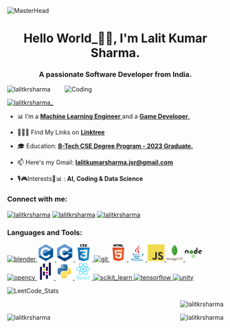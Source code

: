 ![MasterHead](https://media.licdn.com/dms/image/D4D16AQEdiHqDp3Q0yA/profile-displaybackgroundimage-shrink_350_1400/0/1704207364032?e=1715212800&v=beta&t=YEVQNPVEFsq8hdW_5O_A59cOga0ZO2KeFwBaD3DGJQ4)
<h1 align="center">Hello World_👋🏼,
   I'm Lalit Kumar Sharma.</h1>
<h3 align="center">A passionate Software Developer from India.</h3>
<img align="right" alt="Coding" width="370" src="https://media4.giphy.com/media/SS8CV2rQdlYNLtBCiF/giphy.gif?cid=ecf05e47g0dnmiw6bp900av99yv7iscx3uylbfoq9c2cxy7b&rid=giphy.gif&ct=g">


<p align="left"> <img src="https://komarev.com/ghpvc/?username=lalitkrsharma&label=Profile%20views&color=0e75b6&style=flat" alt="lalitkrsharma" /> </p>
<p align="left"> <a href="https://twitter.com/lalitkrsharma_" target="blank"><img src="https://img.shields.io/twitter/follow/lalitkrsharma_?logo=twitter&style=for-the-badge" alt="lalitkrsharma_" /></a> </p>

- 📊 I’m a <a href='https://www.coursera.org/account/accomplishments/specialization/AF3K7NFBJKCY?utm_source%3Dandroid%26utm_medium%3Dcertificate%26utm_content%3Dcert_image%26utm_campaign%3Dsharing_cta%26utm_product%3Ds12n'>**Machine Learning Engineer** </a> and a <a href='https://xrosfellowship.ficci.in/fellows#:~:text=Kritika%20Rah-,Lalit%20Kumar%20Sharma,-M%20Saud%20Siddiqui'>**Game Developer**.</a>

- 👨🏻‍💻 Find My Links on <a href='https://www.linktr.ee/lalitkrsharma' target="_blank">**Linktree**<a>

- 🎓 Education: <a href='https://alumni.arkajainuniversity.ac.in/profile/2198216'>**B-Tech CSE Degree Program - 2023 Graduate.** </a>

- 📫 Here's my Gmail: **lalitkumarsharma.jsr@gmail.com**

- 🎙🎮Interests🧬📊 : **AI, Coding & Data Science**    


<h3 align="left">Connect with me:</h3>
<p align="left">
<a href="https://www.leetcode.com/lalitkrsharma" target="blank"><img align="center" src="https://raw.githubusercontent.com/rahuldkjain/github-profile-readme-generator/master/src/images/icons/Social/leet-code.svg" alt="lalitkrsharma" height="30" width="40" /></a>
<a href="https://auth.geeksforgeeks.org/user/lalitkrsharma" target="blank"><img align="center" src="https://raw.githubusercontent.com/rahuldkjain/github-profile-readme-generator/master/src/images/icons/Social/geeks-for-geeks.svg" alt="lalitkrsharma" height="30" width="40" /></a>
<a href="https://linkedin.com/in/lalitkrsharma" target="blank"><img align="center" src="https://raw.githubusercontent.com/rahuldkjain/github-profile-readme-generator/master/src/images/icons/Social/linked-in-alt.svg" alt="lalitkrsharma" height="30" width="40" /></a>
</p>

<h3 align="left">Languages and Tools:</h3>
<p align="left"> <a href="https://www.blender.org/" target="_blank" rel="noreferrer"> <img src="https://download.blender.org/branding/community/blender_community_badge_white.svg" alt="blender" width="40" height="40"/> </a> <a href="https://www.cprogramming.com/" target="_blank" rel="noreferrer"> <img src="https://raw.githubusercontent.com/devicons/devicon/master/icons/c/c-original.svg" alt="c" width="40" height="40"/> </a> <a href="https://www.w3schools.com/cpp/" target="_blank" rel="noreferrer"> <img src="https://raw.githubusercontent.com/devicons/devicon/master/icons/cplusplus/cplusplus-original.svg" alt="cplusplus" width="40" height="40"/> </a> <a href="https://www.w3schools.com/css/" target="_blank" rel="noreferrer"> <img src="https://raw.githubusercontent.com/devicons/devicon/master/icons/css3/css3-original-wordmark.svg" alt="css3" width="40" height="40"/> </a> <a href="https://git-scm.com/" target="_blank" rel="noreferrer"> <img src="https://www.vectorlogo.zone/logos/git-scm/git-scm-icon.svg" alt="git" width="40" height="40"/> </a> <a href="https://www.w3.org/html/" target="_blank" rel="noreferrer"> <img src="https://raw.githubusercontent.com/devicons/devicon/master/icons/html5/html5-original-wordmark.svg" alt="html5" width="40" height="40"/> </a> <a href="https://www.java.com" target="_blank" rel="noreferrer"> <img src="https://raw.githubusercontent.com/devicons/devicon/master/icons/java/java-original.svg" alt="java" width="40" height="40"/> </a> <a href="https://developer.mozilla.org/en-US/docs/Web/JavaScript" target="_blank" rel="noreferrer"> <img src="https://raw.githubusercontent.com/devicons/devicon/master/icons/javascript/javascript-original.svg" alt="javascript" width="40" height="40"/> </a> <a href="https://www.mongodb.com/" target="_blank" rel="noreferrer"> <img src="https://raw.githubusercontent.com/devicons/devicon/master/icons/mongodb/mongodb-original-wordmark.svg" alt="mongodb" width="40" height="40"/> </a> <a href="https://nodejs.org" target="_blank" rel="noreferrer"> <img src="https://raw.githubusercontent.com/devicons/devicon/master/icons/nodejs/nodejs-original-wordmark.svg" alt="nodejs" width="40" height="40"/> </a> <a href="https://opencv.org/" target="_blank" rel="noreferrer"> <img src="https://www.vectorlogo.zone/logos/opencv/opencv-icon.svg" alt="opencv" width="40" height="40"/> </a> <a href="https://pandas.pydata.org/" target="_blank" rel="noreferrer"> <img src="https://raw.githubusercontent.com/devicons/devicon/2ae2a900d2f041da66e950e4d48052658d850630/icons/pandas/pandas-original.svg" alt="pandas" width="40" height="40"/> </a> <a href="https://www.python.org" target="_blank" rel="noreferrer"> <img src="https://raw.githubusercontent.com/devicons/devicon/master/icons/python/python-original.svg" alt="python" width="40" height="40"/> </a> <a href="https://reactjs.org/" target="_blank" rel="noreferrer"> <img src="https://raw.githubusercontent.com/devicons/devicon/master/icons/react/react-original-wordmark.svg" alt="react" width="40" height="40"/> </a> <a href="https://scikit-learn.org/" target="_blank" rel="noreferrer"> <img src="https://upload.wikimedia.org/wikipedia/commons/0/05/Scikit_learn_logo_small.svg" alt="scikit_learn" width="40" height="40"/> </a> <a href="https://www.tensorflow.org" target="_blank" rel="noreferrer"> <img src="https://www.vectorlogo.zone/logos/tensorflow/tensorflow-icon.svg" alt="tensorflow" width="40" height="40"/> </a> <a href="https://unity.com/" target="_blank" rel="noreferrer"> <img src="https://www.vectorlogo.zone/logos/unity3d/unity3d-icon.svg" alt="unity" width="40" height="40"/> </a> </p>    

![LeetCode_Stats](https://leetcard.jacoblin.cool/lalitkrsharma?theme=dark&font=Metrophobic&ext=activity)    
<p>&nbsp;<img align="right" src="https://github-readme-stats.vercel.app/api?username=lalitkrsharma&theme=dark&show_icons=true&locale=en" alt="lalitkrsharma" /></p>
<p><img align="left" src="https://github-readme-stats.vercel.app/api/top-langs?username=lalitkrsharma&theme=dark&exclude_repo=Be-a-Ball,lalitkrsharma.github.io&hide=ShaderLab,HLSL,GLSL&show_icons=true&locale=en&layout=compact" alt="lalitkrsharma" /></p>

<p><img align="right" src="https://github-readme-streak-stats.herokuapp.com/?user=lalitkrsharma&theme=dark" alt="lalitkrsharma" /></p>
